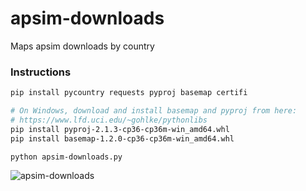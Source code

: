 # apsim-downloads

Maps apsim downloads by country

### Instructions

```sh
pip install pycountry requests pyproj basemap certifi

# On Windows, download and install basemap and pyproj from here:
# https://www.lfd.uci.edu/~gohlke/pythonlibs
pip install pyproj-2.1.3-cp36-cp36m-win_amd64.whl
pip install basemap-1.2.0-cp36-cp36m-win_amd64.whl

python apsim-downloads.py
```

![apsim-downloads](https://user-images.githubusercontent.com/36427516/59405734-d95d1600-8dee-11e9-89e4-8398032243f8.png)
